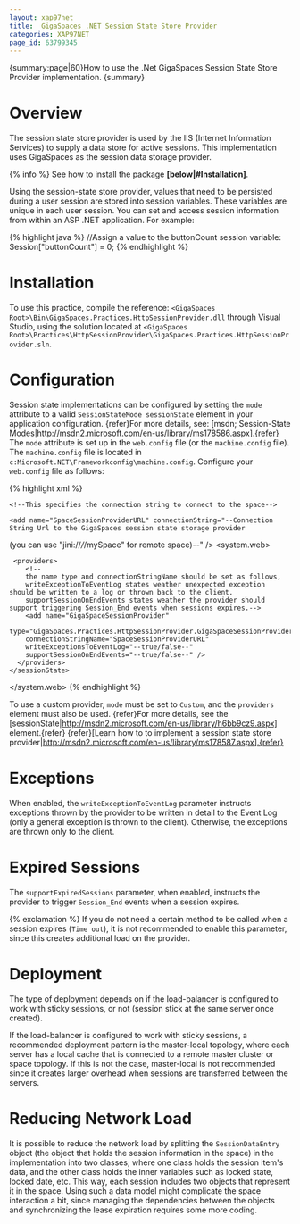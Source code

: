 ```yaml
---
layout: xap97net
title:  GigaSpaces .NET Session State Store Provider
categories: XAP97NET
page_id: 63799345
---
```


{summary:page|60}How to use the .Net GigaSpaces Session State Store Provider implementation. {summary}

# Overview

The session state store provider is used by the IIS (Internet Information Services) to supply a data store for active sessions. This implementation uses GigaSpaces as the session data storage provider.

{% info %} See how to install the package **[below|#Installation]**.

Using the session-state store provider, values that need to be persisted during a user session are stored into session variables. These variables are unique in each user session. You can set and access session information from within an ASP .NET application. For example:

{% highlight java %}
//Assign a value to the buttonCount session variable:
Session["buttonCount"] = 0;
{% endhighlight %}


# Installation

To use this practice, compile the reference: `<GigaSpaces Root>\Bin\GigaSpaces.Practices.HttpSessionProvider.dll` through Visual Studio, using the solution located at `<GigaSpaces Root>\Practices\HttpSessionProvider\GigaSpaces.Practices.HttpSessionProvider.sln`.

# Configuration

Session state implementations can be configured by setting the `mode` attribute to a valid `SessionStateMode sessionState` element in your application configuration.
{refer}For more details, see: [msdn; Session-State Modes|http://msdn2.microsoft.com/en-us/library/ms178586.aspx].{refer}
The `mode` attribute is set up in the `web.config` file (or the `machine.config` file). The `machine.config` file is located in `c:Microsoft.NET\Frameworkconfig\machine.config`.
Configure your `web.config` file as follows:

{% highlight xml %}
<configuration xmlns="http://schemas.microsoft.com/.NetConfiguration/v2.0">

  <connectionStrings>

    <!--This specifies the connection string to connect to the space-->

    <add name="SpaceSessionProviderURL" connectionString="--Connection String Url to the GigaSpaces session state storage provider
(you can use "jini://*/*/mySpace" for remote space)--" />
  </connectionStrings>
  <system.web>
    <sessionState mode="Custom"
    customProvider="GigaSpaceSessionProvider"
    cookieless="true"
    timeout="5"
    regenerateExpiredSessionId="true">

     <providers>
        <!--
        the name type and connectionStringName should be set as follows,
        writeExceptionToEventLog states weather unexpected exception should be written to a log or thrown back to the client.
        supportSessionOnEndEvents states weather the provider should support triggering Session_End events when sessions expires.-->
        <add name="GigaSpaceSessionProvider"
        type="GigaSpaces.Practices.HttpSessionProvider.GigaSpaceSessionProvider"
        connectionStringName="SpaceSessionProviderURL"
        writeExceptionsToEventLog="--true/false--"
        supportSessionOnEndEvents="--true/false--" />
      </providers>
    </sessionState>
  </system.web>
</configuration>
{% endhighlight %}

To use a custom provider, `mode` must be set to `Custom`, and the `providers` element must also be used.
{refer}For more details, see the [sessionState|http://msdn2.microsoft.com/en-us/library/h6bb9cz9.aspx] element.{refer}
{refer}[Learn how to to implement a session state store provider|http://msdn2.microsoft.com/en-us/library/ms178587.aspx].{refer}

# Exceptions

When enabled, the `writeExceptionToEventLog` parameter instructs exceptions thrown by the provider to be written in detail to the Event Log (only a general exception is thrown to the client). Otherwise, the exceptions are thrown only to the client.

# Expired Sessions

The `supportExpiredSessions` parameter, when enabled, instructs the provider to trigger `Session_End` events when a session expires.

{% exclamation %} If you do not need a certain method to be called when a session expires (`Time out`), it is not recommended to enable this parameter, since this creates additional load on the provider.

# Deployment

The type of deployment depends on if the load-balancer is configured to work with sticky sessions, or not (session stick at the same server once created).

If the load-balancer is configured to work with sticky sessions, a recommended deployment pattern is the master-local topology, where each server has a local cache that is connected to a remote master cluster or space topology. If this is not the case, master-local is not recommended since it creates larger overhead when sessions are transferred between the servers.

# Reducing Network Load

It is possible to reduce the network load by splitting the `SessionDataEntry` object (the object that holds the session information in the space) in the implementation into two classes; where one class holds the session item's data, and the other class holds the inner variables such as locked state, locked date, etc. This way, each session includes two objects that represent it in the space. Using such a data model might complicate the space interaction a bit, since managing the dependencies between the objects and synchronizing the lease expiration requires some more coding.